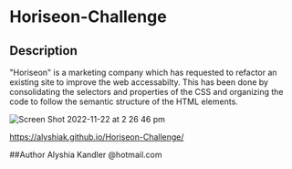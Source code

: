 # Horiseon-Challenge

## Description
"Horiseon" is a marketing company which has requested to refactor an existing site to improve the web accessabilty. This has been done by consolidating the selectors and properties of the CSS and organizing the code to follow the semantic structure of the HTML elements. 

![Screen Shot 2022-11-22 at 2 26 46 pm](https://user-images.githubusercontent.com/111984179/203214054-ec065992-3500-4624-8bb3-a2d122f41c5a.png)


https://alyshiak.github.io/Horiseon-Challenge/

##Author
Alyshia Kandler
@hotmail.com
